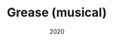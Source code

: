 ---
published: false
cancelled: COVID-19
layout: productions
title: Grease (musical)
date: 2020
category: musical
Theatre: The Alhambra Theatre & Dining
Website: https://www.alhambrajax.com/show/grease/
show_details:
- Music:
  - Jim Jacobs - wiki
  - Warren Casey - wiki
- Lyrics: 
  - Jim Jacobs
  - Warren Casey
- Book:
  - Jim Jacobs
  - Warren Casey
showtimes:
- 2020-04-30 11:00:00
- 2020-04-30 18:00:00
- 2020-05-01 18:00:00
- 2020-05-02 11:00:00
- 2020-05-02 18:00:00
- 2020-05-03 12:00:00
- 2020-05-03 18:00:00
- 2020-05-05 18:00:00
- 2020-05-06 18:00:00
- 2020-05-07 18:00:00
- 2020-05-08 18:00:00
- 2020-05-09 11:00:00
- 2020-05-09 18:00:00
- 2020-05-10 12:00:00
- 2020-05-10 18:00:00
- 2020-05-12 18:00:00
- 2020-05-13 18:00:00
- 2020-05-14 18:00:00
- 2020-05-15 18:00:00
- 2020-05-16 11:00:00
- 2020-05-16 18:00:00
- 2020-05-17 12:00:00
- 2020-05-17 18:00:00
- 2020-05-19 18:00:00
- 2020-05-20 18:00:00
- 2020-05-21 18:00:00
- 2020-05-22 18:00:00
- 2020-05-23 11:00:00
- 2020-05-23 18:00:00
- 2020-05-24 12:00:00
- 2020-05-24 18:00:00
- 2020-05-26 18:00:00
- 2020-05-27 18:00:00
- 2020-05-28 18:00:00
- 2020-05-29 18:00:00
- 2020-05-30 11:00:00
- 2020-05-30 18:00:00
- 2020-05-31 12:00:00
- 2020-05-31 18:00:00
- 2020-06-02 18:00:00
- 2020-06-03 18:00:00
- 2020-06-04 18:00:00
- 2020-06-05 18:00:00
- 2020-06-06 11:00:00
- 2020-06-06 18:00:00
- 2020-06-07 12:00:00
- 2020-06-07 18:00:00
---